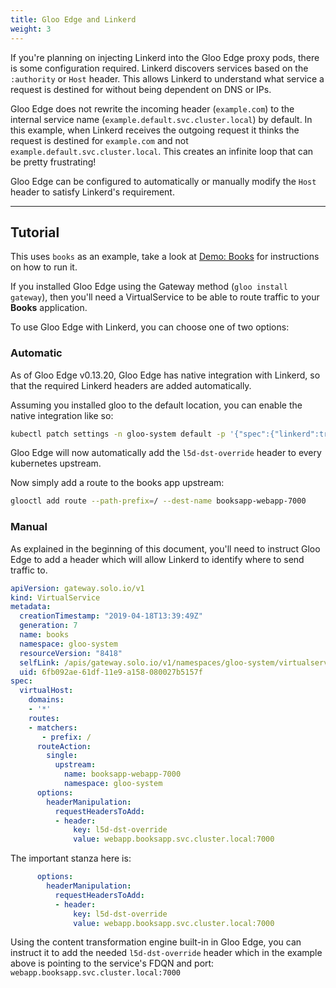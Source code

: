 ```yaml
---
title: Gloo Edge and Linkerd
weight: 3
---
```


If you're planning on injecting Linkerd into the Gloo Edge proxy pods, there is some configuration required. Linkerd discovers services based on the `:authority` or `Host` header. This allows Linkerd to understand what service a request is destined for without being dependent on DNS or IPs.

Gloo Edge does not rewrite the incoming header (`example.com`) to the internal service name (`example.default.svc.cluster.local`) by default. In this example, when Linkerd receives the outgoing request it thinks the request is destined for `example.com` and not `example.default.svc.cluster.local`. This creates an infinite loop that can be pretty frustrating!

Gloo Edge can be configured to automatically or manually modify the `Host` header to satisfy Linkerd's requirement. 

---

## Tutorial

This uses `books` as an example, take a look at [Demo: Books](https://linkerd.io/2/tasks/books/) for instructions on how to run it.

If you installed Gloo Edge using the Gateway method (`gloo install gateway`), then you'll need a VirtualService to be able to route traffic to your **Books** application.

To use Gloo Edge with Linkerd, you can choose one of two options:

### Automatic

As of Gloo Edge v0.13.20, Gloo Edge has native integration with Linkerd, so that the
required Linkerd headers are added automatically.

Assuming you installed gloo to the default location, you can enable the native
integration like so:

```bash
kubectl patch settings -n gloo-system default -p '{"spec":{"linkerd":true}}' --type=merge
```

Gloo Edge will now automatically add the `l5d-dst-override` header to every
kubernetes upstream.

Now simply add a route to the books app upstream:

```bash
glooctl add route --path-prefix=/ --dest-name booksapp-webapp-7000
```

### Manual

As explained in the beginning of this document, you'll need to instruct Gloo Edge to add a header which will allow Linkerd to identify where to send traffic to.

```yaml
apiVersion: gateway.solo.io/v1
kind: VirtualService
metadata:
  creationTimestamp: "2019-04-18T13:39:49Z"
  generation: 7
  name: books
  namespace: gloo-system
  resourceVersion: "8418"
  selfLink: /apis/gateway.solo.io/v1/namespaces/gloo-system/virtualservices/books
  uid: 6fb092ae-61df-11e9-a158-080027b5157f
spec:
  virtualHost:
    domains:
    - '*'
    routes:
    - matchers:
       - prefix: /
      routeAction:
        single:
          upstream:
            name: booksapp-webapp-7000
            namespace: gloo-system
      options:
        headerManipulation:
          requestHeadersToAdd:
          - header:
              key: l5d-dst-override
              value: webapp.booksapp.svc.cluster.local:7000
```

The important stanza here is:

```yaml
      options:
        headerManipulation:
          requestHeadersToAdd:
          - header:
              key: l5d-dst-override
              value: webapp.booksapp.svc.cluster.local:7000
```

Using the content transformation engine built-in in Gloo Edge, you can instruct it to add the needed `l5d-dst-override` header which in the example above is pointing to the service's FDQN and port: `webapp.booksapp.svc.cluster.local:7000`
